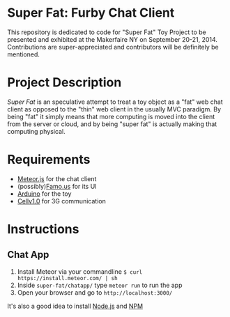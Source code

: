 Super Fat: Furby Chat Client
============================

This repository is dedicated to code for "Super Fat" Toy Project to be presented and exhibited at the Makerfaire NY on September 20-21, 2014. Contributions are super-appreciated and contributors will be definitely be mentioned.

Project Description
===================

*Super Fat* is an speculative attempt to treat a toy object as a "fat" web chat client as opposed to the "thin" web client in the usually MVC paradigm. By being "fat" it simply means that more computing is moved into the client from the server or cloud, and by being "super fat" is actually making that computing physical.

Requirements
============

+ [Meteor.js](http://example.com/ "Meteor") for the chat client
+ (possibly)[Famo.us](https://famo.us/ "Famo.us") for its UI
+ [Arduino](http://arduino.cc/ "Arduino") for the toy
+ [Cellv1.0](http://www.sparqee.com/portfolio/sparqee-cell/ "Sparqee Cellv1.0") for 3G communication

Instructions
============

## Chat App ##

1. Install Meteor via your commandline  `$ curl https://install.meteor.com/ | sh`
2. Inside `super-fat/chatapp/` type `meteor run` to run the app
3. Open your browser and go to `http://localhost:3000/`

It's also a good idea to install [Node.js](http://nodejs.org/ "Node.js") and [NPM](https://www.npmjs.org/ "Node Packaging Manager")

